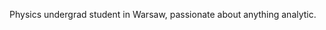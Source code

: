 Physics undergrad student in Warsaw, passionate about anything analytic.


<!---
aryal1/aryal1 is a ✨ special ✨ repository because its `README.md` (this file) appears on your GitHub profile.
You can click the Preview link to take a look at your changes.
--->
